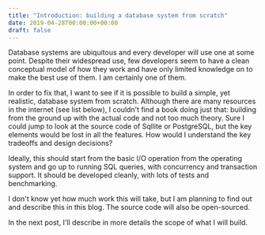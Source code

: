 ```yaml
---
title: "Introduction: building a database system from scratch"
date: 2019-04-28T00:00:00+00:00
draft: false
---
```


Database systems are ubiquitous and every developer will use one at some point. Despite their widespread use, few developers seem to have a clean conceptual model of how they work and have only limited knowledge on to make the best use of them. I am certainly one of them.

In order to fix that, I want to see if it is possible to build a simple, yet realistic, database system from scratch. Although there are many resources in the internet (see list below), I couldn't find a book doing just that: building from the ground up with the actual code and not too much theory. Sure I could jump to look at the source code of Sqllite or PostgreSQL, but the key elements would be lost in all the features. How would I understand the key tradeoffs and design decisions? 

Ideally, this should start from the basic I/O operation from the operating system and go up to running SQL queries, with concurrency and transaction support. It should be developed cleanly, with lots of tests and benchmarking.

I don't know yet how much work this will take, but I am planning to find out and describe this in this blog. The source code will also be open-sourced.

In the next post, I'll describe in more details the scope of what I will build.